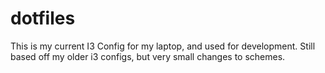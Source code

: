 # dotfiles

This is my current I3 Config for my laptop, and used for development. Still based off my older i3 configs, but very small changes to schemes. 
